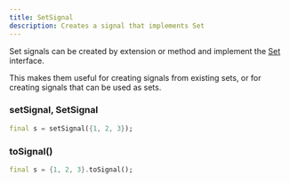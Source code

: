 ```yaml
---
title: SetSignal
description: Creates a signal that implements Set
---
```


Set signals can be created by extension or method and implement the [Set](https://api.dart.dev/stable/3.2.1/dart-core/Set-class.html) interface.

This makes them useful for creating signals from existing sets, or for creating signals that can be used as sets.

### setSignal, SetSignal

```dart
final s = setSignal({1, 2, 3});
```

### toSignal()

```dart
final s = {1, 2, 3}.toSignal();
```

